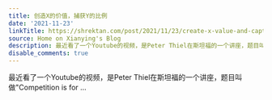 ```yaml
---
title: 创造X的价值，捕获Y的比例
date: '2021-11-23'
linkTitle: https://shrektan.com/post/2021/11/23/create-x-value-and-capture-y/
source: Home on Xianying's Blog
description: 最近看了一个Youtube的视频，是Peter Thiel在斯坦福的一个讲座，题目叫做&quot;Competition is for ...
disable_comments: true
---
```

最近看了一个Youtube的视频，是Peter Thiel在斯坦福的一个讲座，题目叫做&quot;Competition is for ...